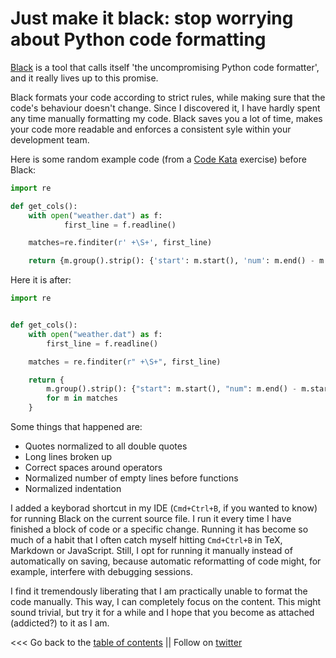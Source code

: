 # Just make it black: stop worrying about Python code formatting

[Black](https://github.com/psf/black) is a tool that calls itself 'the uncompromising Python code formatter',
and it really lives up to this promise.

Black formats your code according to strict rules, while making sure that the code's behaviour doesn't change.
Since I discovered it, I have hardly spent any time manually formatting my code.
Black saves you a lot of time, makes your code more readable and enforces a consistent syle within your development team.

Here is some random example code (from a [Code Kata](http://codekata.com/) exercise) before Black:
```python
import re

def get_cols():
    with open("weather.dat") as f:
            first_line = f.readline()

    matches=re.finditer(r' +\S+', first_line)

    return {m.group().strip(): {'start': m.start(), 'num': m.end() - m.start()} for m in matches}
```

Here it is after:
```python
import re


def get_cols():
    with open("weather.dat") as f:
        first_line = f.readline()

    matches = re.finditer(r" +\S+", first_line)

    return {
        m.group().strip(): {"start": m.start(), "num": m.end() - m.start()}
        for m in matches
    }
```

Some things that happened are:
* Quotes normalized to all double quotes
* Long lines broken up
* Correct spaces around operators
* Normalized number of empty lines before functions
* Normalized indentation

I added a keyborad shortcut in my IDE (``Cmd+Ctrl+B``, if you wanted to know) for
running Black on the current source file.
I run it every time I have finished a block of code or a specific change. 
Running it has become so much of a habit that I often catch myself hitting ``Cmd+Ctrl+B`` in TeX, Markdown or JavaScript.
Still, I opt for running it manually instead of automatically on saving, because automatic reformatting of code might, 
for example, interfere with debugging sessions.

I find it tremendously liberating that I am practically unable to format the code manually.
This way, I can completely focus on the content.
This might sound trivial, but try it for a while and I hope that you become as attached (addicted?) to it as I am.



<<< Go back to the [table of contents](../README.md) || Follow on [twitter](https://twitter.com/EberhardHansis)